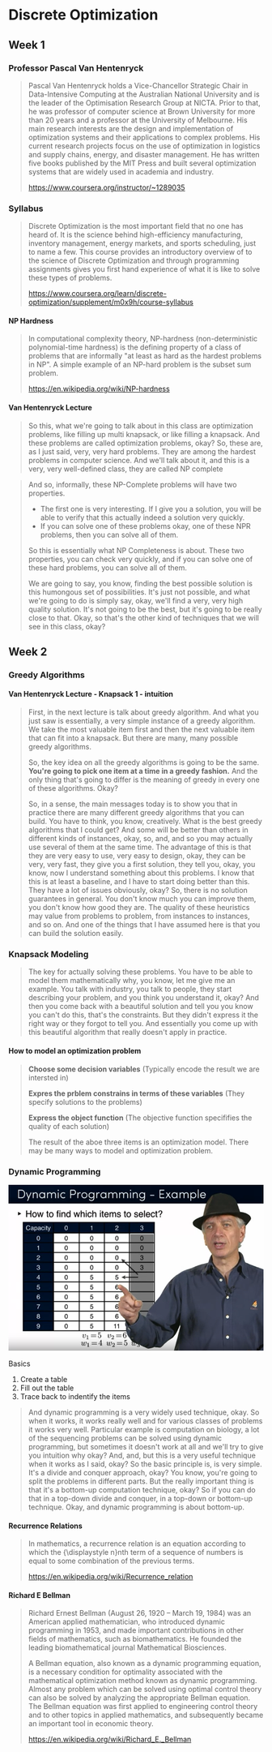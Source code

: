 # Discrete Optimization


## Week 1

### Professor Pascal Van Hentenryck
> Pascal Van Hentenryck holds a Vice-Chancellor Strategic Chair in Data-Intensive Computing at the Australian National University and is the leader of the Optimisation Research Group at NICTA. Prior to that, he was professor of computer science at Brown University for more than 20 years and a professor at the University of Melbourne. His main research interests are the design and implementation of optimization systems and their applications to complex problems. His current research projects focus on the use of optimization in logistics and supply chains, energy, and disaster management. He has written five books published by the MIT Press and built several optimization systems that are widely used in academia and industry.
>
>https://www.coursera.org/instructor/~1289035

### Syllabus
> Discrete Optimization is the most important field that no one has heard of. It is the science behind high-efficiency manufacturing, inventory management, energy markets, and sports scheduling, just to name a few. This course provides an introductory overview of to the science of Discrete Optimization and through programming assignments gives you first hand experience of what it is like to solve these types of problems. 
>
> https://www.coursera.org/learn/discrete-optimization/supplement/m0x9h/course-syllabus

#### NP Hardness
> In computational complexity theory, NP-hardness (non-deterministic polynomial-time hardness) is the defining property of a class of problems that are informally "at least as hard as the hardest problems in NP". A simple example of an NP-hard problem is the subset sum problem.
>
>https://en.wikipedia.org/wiki/NP-hardness

#### Van Hentenryck Lecture
>So this, what we're going to talk about in this class are optimization problems, like filling up multi knapsack, or like filling a knapsack. And these problems are called optimization problems, okay? So, these are, as I just said, very, very hard problems. They are among the hardest problems in computer science. And we'll talk about it, and this is a very, very well-defined class, they are called NP complete

> And so, informally, these NP-Complete problems will have two properties. 
> - The first one is very interesting. If I give you a solution, you will be able to verify that this actually indeed a solution very quickly.
> - If you can solve one of these problems okay, one of these NPR problems, then you can solve all of them.
>
>So this is essentially what NP Completeness is about. These two properties, you can check very quickly, and if you can solve one of these hard problems, you can solve all of them.
>
>  We are going to say, you know, finding the best possible solution is this humongous set of possibilities. It's just not possible, and what we're going to do is simply say, okay, we'll find a very, very high quality solution. It's not going to be the best, but it's going to be really close to that.  Okay, so that's the other kind of techniques that we will see in this class, okay?

## Week 2

### Greedy Algorithms
#### Van Hentenryck Lecture - Knapsack 1 - intuition
> First, in the next lecture is talk about greedy algorithm. And what you just saw is essentially, a very simple instance of a greedy algorithm. We take the most valuable item first and then the next valuable item that can fit into a knapsack. But there are many, many possible greedy algorithms.
>
> So, the key idea on all the greedy algorithms is going to be the same. **You're going to pick one item at a time in a greedy fashion.** And the only thing that's going to differ is the meaning of greedy in every one of these algorithms. Okay?
>
> So, in a sense, the main messages today is to show you that in practice there are many different greedy algorithms that you can build. You have to think, you know, creatively. What is the best greedy algorithms that I could get? And some will be better than others in different kinds of instances, okay, so, and, and so you may actually use several of them at the same time. The advantage of this is that they are very easy to use, very easy to design, okay, they can be very, very fast, they give you a first solution, they tell you, okay, you know, now I understand something about this problems. I know that this is at least a baseline, and I have to start doing better than this. They have a lot of issues obviously, okay? So, there is no solution guarantees in general. You don't know much you can improve them, you don't know how good they are. The quality of these heuristics may value from problems to problem, from instances to instances, and so on. And one of the things that I have assumed here is that you can build the solution easily. 

### Knapsack Modeling
> The key for actually solving these problems. You have to be able to model them mathematically why, you know, let me give me an example. You talk with industry, you talk to people, they start describing your problem, and you think you understand it, okay? And then you come back with a beautiful solution and tell you you know you can't do this, that's the constraints. But they didn't express it the right way or they forgot to tell you. And essentially you come up with this beautiful algorithm that really doesn't apply in practice.

#### How to model an optimization problem
> **Choose some decision variables** (Typically encode the result we are intersted in)
>
> **Expres the prblem constrains in terms of these variables** (They specify solutions to the problems)
>
> **Express the object function** (The objective function specififies the quality of each solution)
>
> The result of the aboe three items is an optimization model.  There may be many ways to model and optimization problem.

### Dynamic Programming
![Dynamic Programming](./img/dynamicprogramming.png)

Basics
1) Create a table
2) Fill out the table
3) Trace back to indentify the items

> And dynamic programming is a very widely used technique, okay. So when it works, it works really well and for various classes of problems it works very well. Particular example is computation on biology, a lot of the sequencing problems can be solved using dynamic programming, but sometimes it doesn't work at all and we'll try to give you intuition why okay? And, and, but this is a very useful technique when it works as I said, okay? So the basic principle is, is very simple. It's a divide and conquer approach, okay? You know, you're going to split the problems in different parts. But the really important thing is that it's a bottom-up computation technique, okay? So if you can do that in a top-down divide and conquer, in a top-down or bottom-up technique. Okay, and dynamic programming is about bottom-up.

#### Recurrence Relations 
> In mathematics, a recurrence relation is an equation according to which the {\displaystyle n}nth term of a sequence of numbers is equal to some combination of the previous terms.
> 
> https://en.wikipedia.org/wiki/Recurrence_relation

#### Richard E Bellman
> Richard Ernest Bellman (August 26, 1920 – March 19, 1984) was an American applied mathematician, who introduced dynamic programming in 1953, and made important contributions in other fields of mathematics, such as biomathematics. He founded the leading biomathematical journal Mathematical Biosciences.
>
> A Bellman equation, also known as a dynamic programming equation, is a necessary condition for optimality associated with the mathematical optimization method known as dynamic programming. Almost any problem which can be solved using optimal control theory can also be solved by analyzing the appropriate Bellman equation. The Bellman equation was first applied to engineering control theory and to other topics in applied mathematics, and subsequently became an important tool in economic theory.
>
>https://en.wikipedia.org/wiki/Richard_E._Bellman

### 
